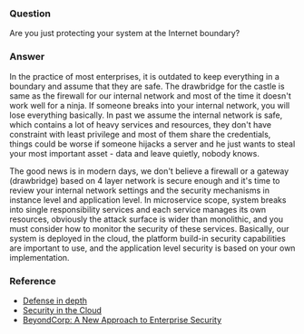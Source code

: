 ### Question

Are you just protecting your system at the Internet boundary?

### Answer

In the practice of most enterprises, it is outdated to keep everything in a boundary and assume that they are safe. The drawbridge for the castle is same as the firewall for our internal network and most of the time it doesn't work well for a ninja. If someone breaks into your internal network, you will lose everything basically. In past we assume the internal network is safe, which contains a lot of heavy services and resources, they don't have constraint with least privilege and most of them share the credentials, things could be worse if someone hijacks a server and he just wants to steal your most important asset - data and leave quietly, nobody knows.

The good news is in modern days, we don't believe a firewall or a gateway (drawbridge) based on 4 layer network is secure enough and it's time to review your internal network settings and the security mechanisms in instance level and application level. In microservice scope, system breaks into single responsibility services and each service manages its own resources, obviously the attack surface is wider than monolithic, and you must consider how to monitor the security of these services. Basically, our system is deployed in the cloud, the platform build-in security capabilities are important to use, and the application level security is based on your own implementation.

### Reference
- [Defense in depth](https://en.wikipedia.org/wiki/Defense_in_depth_(computing))
- [Security in the Cloud](https://www.schneier.com/blog/archives/2006/02/security_in_the.html)
- [BeyondCorp: A New Approach to Enterprise Security](https://ai.google/research/pubs/pub43231)
